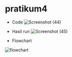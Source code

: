 # pratikum4
- Code
![Screenshot (44)](https://user-images.githubusercontent.com/115714443/203311323-7914c250-f081-4646-a477-a2dd1989fb91.png)

- Hasil run
![Screenshot (45)](https://user-images.githubusercontent.com/115714443/203311325-064cba10-e204-4013-96e7-6e326931ffb2.png)

- Flowchart

![flowchart](https://user-images.githubusercontent.com/115714443/203311557-84e6e4ce-f0ed-4e14-b55f-23664cebd322.png)
